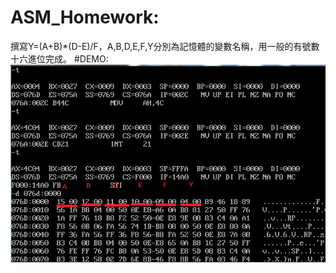 # ASM_Homework:
撰寫Y=(A+B)*(D-E)/F，A,B,D,E,F,Y分別為記憶體的變數名稱，用一般的有號數十六進位完成。
#DEMO:
<img src="https://github.com/unromanticman/ASM_Homework/blob/master/HW02/demo.png"/>

